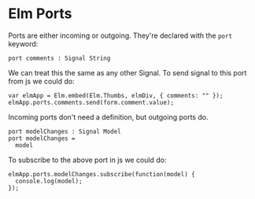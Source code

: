 # Elm Ports

Ports are either incoming or outgoing. They're declared with the
`port` keyword:

    port comments : Signal String

We can treat this the same as any other Signal. To send signal to this
port from js we could do:

    var elmApp = Elm.embed(Elm.Thumbs, elmDiv, { comments: "" });
    elmApp.ports.comments.send(form.comment.value);

Incoming ports don't need a definition, but outgoing ports do.

    port modelChanges : Signal Model
    port modelChanges =
      model

To subscribe to the above port in js we could do:

    elmApp.ports.modelChanges.subscribe(function(model) {
      console.log(model);
    });


